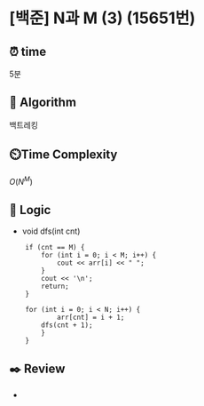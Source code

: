 # [백준] N과 M (3) (15651번)

## ⏰  **time**

5분

## :pushpin: **Algorithm**

백트레킹

## ⏲️**Time Complexity**

$O(N^M)$

## :round_pushpin: **Logic**

- void dfs(int cnt)
``` 
  	if (cnt == M) {
  		for (int i = 0; i < M; i++) {
  			cout << arr[i] << " ";
  		}
  		cout << '\n';
  		return;
  	}
  
  	for (int i = 0; i < N; i++) {
  			arr[cnt] = i + 1;
        dfs(cnt + 1);
  		}
  	}
```

## :black_nib: **Review**

- 
